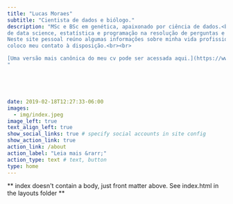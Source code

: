 ```yaml
---
title: "Lucas Moraes"
subtitle: "Cientista de dados e biólogo."
description: "MSc e BSc em genética, apaixonado por ciência de dados.<br><br> Uso ferramentas
de data science, estatística e programação na resolução de perguntas e problemas.<br><br>
Neste site pessoal reúno algumas informações sobre minha vida profissional, portfolio e 
coloco meu contato à disposição.<br><br>

[Uma versão mais canônica do meu cv pode ser acessada aqui.](https://www.lucasmoraes.org/cv/)
"





date: 2019-02-18T12:27:33-06:00
images:
  - img/index.jpeg
image_left: true
text_align_left: true
show_social_links: true # specify social accounts in site config
show_action_link: true
action_link: /about
action_label: "Leia mais &rarr;"
action_type: text # text, button
type: home
---
```


** index doesn't contain a body, just front matter above.
See index.html in the layouts folder **
